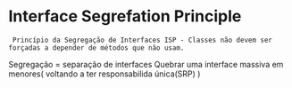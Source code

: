# Interface Segrefation Principle

` Princípio da Segregação de Interfaces ISP - Classes não devem ser forçadas a depender de métodos que não usam.`

Segregação = separação de interfaces
Quebrar uma interface massiva em menores( voltando a ter responsabilida única(SRP) )
